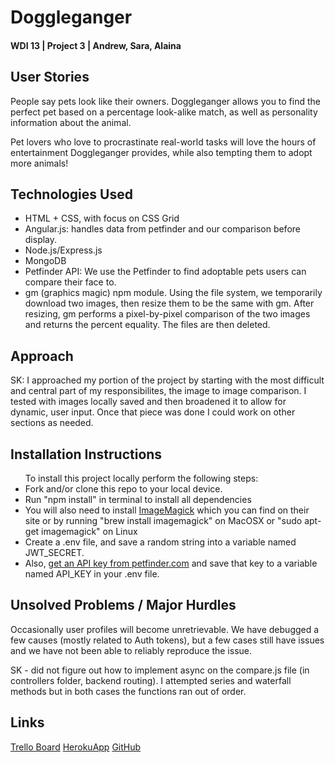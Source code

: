 <h1>Doggleganger</h1>
<h4>WDI 13 | Project 3 | Andrew, Sara, Alaina</h4>

<h2>User Stories</h2>
<p>People say pets look like their owners. Doggleganger allows you to find the perfect pet based on a percentage look-alike match, as well as personality information about the animal.</p>
<p>Pet lovers who love to procrastinate real-world tasks will love the hours of entertainment Doggleganger provides, while also tempting them to adopt more animals!</p>

<h2>Technologies Used</h2>
<ul>
    <li>HTML + CSS, with focus on CSS Grid</li>
    <li>Angular.js: handles data from petfinder and our comparison before display.</li>
    <li>Node.js/Express.js</li>
    <li>MongoDB</li>
    <li>Petfinder API: We use the Petfinder to find adoptable pets users can compare their face to.</li>
    <li>gm (graphics magic) npm module. Using the file system, we temporarily download two images, then resize them to be the same with gm. After resizing, gm performs a pixel-by-pixel comparison of the two images and returns the percent equality. The files are then deleted.</li>
</ul>

<h2>Approach</h2>
<p>SK: I approached my portion of the project by starting with the most difficult and central part of my responsibilites, the image to image comparison. I tested with images locally saved and then broadened it to allow for dynamic, user input. Once that piece was done I could work on other sections as needed. </p>

<h2>Installation Instructions</h2>
<ul>To install this project locally perform the following steps:
    <li>Fork and/or clone this repo to your local device.</li>
    <li>Run "npm install" in terminal to install all dependencies</li>
    <li>You will also need to install <a href="http://www.imagemagick.org/script/index.php">ImageMagick</a> which you can find on their site or by running "brew install imagemagick" on MacOSX or "sudo apt-get imagemagick" on Linux</li>
    <li>Create a .env file, and save a random string into a variable named JWT_SECRET.</li>
    <li>Also, <a href ="https://www.petfinder.com/developers/api-docs#keys">get an API key from petfinder.com</a> and save that key to a variable named API_KEY in your .env file.</li>
</ul>

<h2>Unsolved Problems / Major Hurdles</h2>
<p>Occasionally user profiles will become unretrievable. We have debugged a few causes (mostly related to Auth tokens), but a few cases still have issues and we have not been able to reliably reproduce the issue.</p>
<p>SK - did not figure out how to implement async on the compare.js file (in controllers folder, backend routing). I attempted series and waterfall methods but in both cases the functions ran out of order.</p>

<h2>Links</h2>
<a href="https://trello.com/b/VTSyaYEI/doggleganger">Trello Board</a>
<a href="https://doggleganger.herokuapp.com">HerokuApp</a>
<a href="https://github.com/alainabuzas/project-3">GitHub</a>
